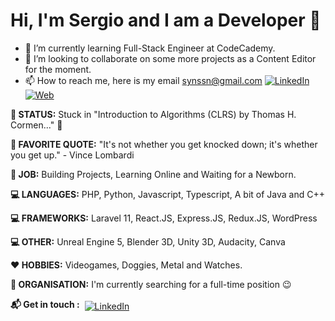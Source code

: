 # Hi, I'm Sergio and I am a Developer  :wave:


- 🌱 I’m currently learning Full-Stack Engineer at CodeCademy.
- 💞️ I’m looking to collaborate on some more projects as a Content Editor for the moment.
- 📫 How to reach me, here is my email synssn@gmail.com
  [![LinkedIn](https://img.shields.io/badge/LinkedIn-Sergio_Santamaria_Nora-0077B5?style=for-the-badge&logo=linkedin&logoColor=white&labelColor=101010)](https://www.linkedin.com/in/sergio-santamaria-nora/)
  [![Web](https://img.shields.io/badge/Web-MoureDev.com-14a1f0?style=for-the-badge&logo=dev.to&logoColor=white&labelColor=101010)](https://sergiosn.com/homepage/)

**🤔 STATUS:**  Stuck in "Introduction to Algorithms (CLRS) by Thomas H. Cormen..." :seedling:

**🐝 FAVORITE QUOTE:**  "It's not whether you get knocked down; it's whether you get up." - Vince Lombardi

**💎 JOB:** Building Projects, Learning Online and Waiting for a Newborn.

**💻 LANGUAGES:** PHP, Python, Javascript, Typescript, A bit of Java and C++

**💻 FRAMEWORKS:** Laravel 11, React.JS, Express.JS, Redux.JS, WordPress

**💻 OTHER:** Unreal Engine 5, Blender 3D, Unity 3D, Audacity, Canva

**❤️ HOBBIES:** Videogames, Doggies, Metal and Watches.

**🏢 ORGANISATION:** I'm currently searching for a full-time position 😉

**:mailbox_with_mail: Get in touch :** 
<a href="https://www.linkedin.com/in/sergio-santamaria-nora/"  target="_blank">
  <img src="https://raw.githubusercontent.com/MikeCodesDotNET/MikeCodesDotNET/a8abbf37441f3253f74ea255a47f289208d7568c/Resources/linkedIn.svg" alt="LinkedIn" style="vertical-align:top; margin:4px">
</a>



<!---
SergioSNW/SergioSNW is a ✨ special ✨ repository because its `README.md` (this file) appears on your GitHub profile.
You can click the Preview link to take a look at your changes.
--->
